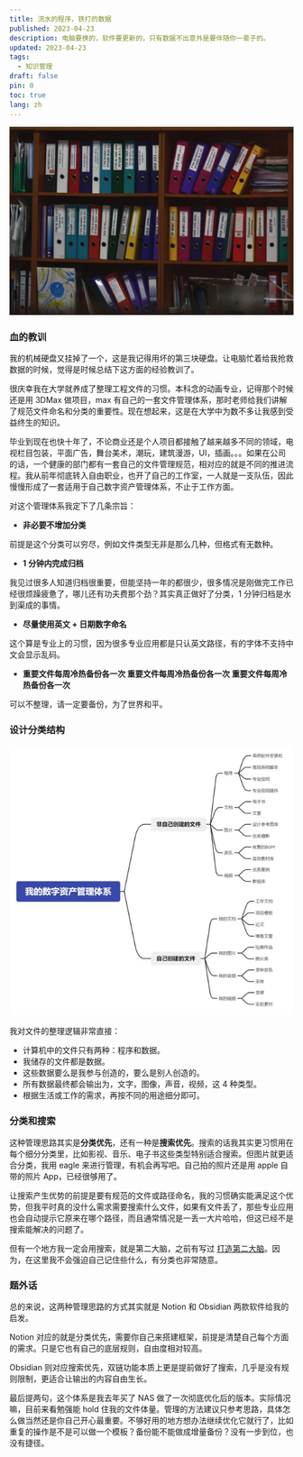 ```yaml
---
title: 流水的程序，铁打的数据
published: 2023-04-23
description: 电脑要换的，软件要更新的，只有数据不出意外是要伴随你一辈子的。
updated: 2023-04-23
tags:
  - 知识管理
draft: false
pin: 0
toc: true
lang: zh
---
```


![封面](./_images/流水的程序，铁打的数据-1754479848226.webp)

### 血的教训

我的机械硬盘又挂掉了一个，这是我记得用坏的第三块硬盘。让电脑忙着给我抢救数据的时候，觉得是时候总结下这方面的经验教训了。

很庆幸我在大学就养成了整理工程文件的习惯。本科念的动画专业，记得那个时候还是用 3DMax 做项目，max 有自己的一套文件管理体系，那时老师给我们讲解了规范文件命名和分类的重要性。现在想起来，这是在大学中为数不多让我感到受益终生的知识。

毕业到现在也快十年了，不论商业还是个人项目都接触了越来越多不同的领域，电视栏目包装，平面广告，舞台美术，潮玩，建筑漫游，UI，插画。。。如果在公司的话，一个健康的部门都有一套自己的文件管理规范，相对应的就是不同的推进流程。我从前年彻底转入自由职业，也开了自己的工作室，一人就是一支队伍，因此慢慢形成了一套适用于自己数字资产管理体系，不止于工作方面。

对这个管理体系我定下了几条宗旨：

- **非必要不增加分类**

前提是这个分类可以穷尽，例如文件类型无非是那么几种，但格式有无数种。

- **1 分钟内完成归档**

我见过很多人知道归档很重要，但能坚持一年的都很少，很多情况是刚做完工作已经很烦躁疲惫了，哪儿还有功夫费那个劲？其实真正做好了分类，1 分钟归档是水到渠成的事情。

- **尽量使用英文 + 日期数字命名**

这个算是专业上的习惯，因为很多专业应用都是只认英文路径，有的字体不支持中文会显示乱码。

- **重要文件每周冷热备份各一次 重要文件每周冷热备份各一次 重要文件每周冷热备份各一次**

可以不整理，请一定要备份，为了世界和平。

### 设计分类结构

![文件分类结构](./_images/流水的程序，铁打的数据-1754479862768.webp)

我对文件的整理逻辑非常直接：

- 计算机中的文件只有两种：程序和数据。
- 我储存的文件都是数据。
- 这些数据要么是我参与创造的，要么是别人创造的。
- 所有数据最终都会输出为，文字，图像，声音，视频，这 4 种类型。
- 根据生活或工作的需求，再按不同的用途细分即可。

### 分类和搜索

这种管理思路其实是**分类优先**，还有一种是**搜索优先**。搜索的话我其实更习惯用在每个细分分类里，比如影视、音乐、电子书这些类型特别适合搜索。但图片就更适合分类，我用 eagle 来进行管理，有机会再写吧。自己拍的照片还是用 apple 自带的照片 App，已经很够用了。

让搜索产生优势的前提是要有规范的文件或路径命名，我的习惯确实能满足这个优势，但我平时真的没什么需求需要搜索什么文件，如果有文件丢了，那些专业应用也会自动提示它原来在哪个路径，而且通常情况是一丢一大片哈哈，但这已经不是搜索能解决的问题了。

但有一个地方我一定会用搜索，就是第二大脑，之前有写过 [打造第二大脑](/posts/打造第二大脑/)。因为，在这里我不会强迫自己记住些什么，有分类也非常随意。

### 题外话

总的来说，这两种管理思路的方式其实就是 Notion 和 Obsidian 两款软件给我的启发。

Notion 对应的就是分类优先，需要你自己来搭建框架，前提是清楚自己每个方面的需求。只是它也有自己的底层规则，自由度相对较高。

Obsidian 则对应搜索优先，双链功能本质上更是提前做好了搜索，几乎是没有规则限制，更适合让输出的内容自由生长。

最后提两句，这个体系是我去年买了 NAS 做了一次彻底优化后的版本。实际情况嘛，目前来看勉强能 hold 住我的文件体量。管理的方法建议只参考思路，具体怎么做当然还是你自己开心最重要。不够好用的地方想办法继续优化它就行了，比如重复的操作是不是可以做一个模板？备份能不能做成增量备份？没有一步到位，也没有捷径。